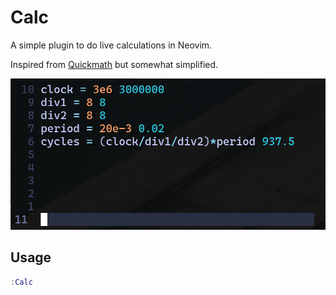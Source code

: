 Calc
=========

A simple plugin to do live calculations in Neovim.

Inspired from [Quickmath](https://github.com/jbyuki/quickmath.nvim) but somewhat simplified.

![quickmath screenshot](https://raw.githubusercontent.com/jbyuki/gifs/main/quickmath.PNG)

Usage
-----


```lua
:Calc
```


